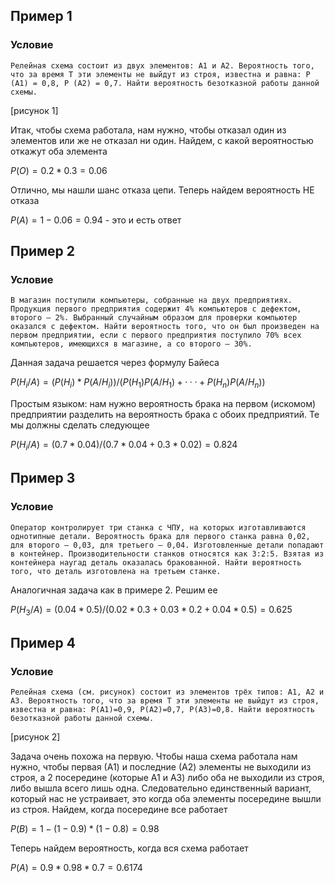 ## Пример 1
### Условие

	Релейная схема состоит из двух элементов: A1 и A2. Вероятность того, что за время T эти элементы не выйдут из строя, известна и равна: P (A1) = 0,8, P (A2) = 0,7. Найти вероятность безотказной работы данной схемы.

[рисунок 1]

Итак, чтобы схема работала, нам нужно, чтобы отказал один из элементов или же не отказал ни один. Найдем, с какой вероятностью откажут оба элемента

$P(O)=0.2*0.3=0.06$ 

Отлично, мы нашли шанс отказа цепи. Теперь найдем вероятность НЕ отказа

$P(A)=1-0.06=0.94$ - это и есть ответ

## Пример 2
### Условие

	В магазин поступили компьютеры, собранные на двух предприятиях. Продукция первого предприятия содержит 4% компьютеров с дефектом, второго – 2%. Выбранный случайным образом для проверки компьютер оказался с дефектом. Найти вероятность того, что он был произведен на первом предприятии, если с первого предприятия поступило 70% всех компьютеров, имеющихся в магазине, а со второго – 30%.

Данная задача решается через формулу Байеса

$P(H_i/A)=(P(H_i)*P(A/H_i))/(P(H_1)P(A/H_1) + · · · + P (H_n)P (A/H_n))$ 

Простым языком: нам нужно вероятность брака на первом (искомом) предприятии разделить на вероятность брака с обоих предприятий. Те мы должны сделать следующее

$P(H_i/A)=(0.7*0.04)/(0.7*0.04+0.3*0.02)=0.824$

## Пример 3
### Условие

	Оператор контролирует три станка с ЧПУ, на которых изготавливаются однотипные детали. Вероятность брака для первого станка равна 0,02, для второго – 0,03, для третьего – 0,04. Изготовленные детали попадают в контейнер. Производительности станков относятся как 3:2:5. Взятая из контейнера наугад деталь оказалась бракованной. Найти вероятность того, что деталь изготовлена на третьем станке.

Аналогичная задача как в примере 2. Решим ее

$P(H_3/A)=(0.04*0.5)/(0.02*0.3+0.03*0.2+0.04*0.5)=0.625$

## Пример 4
### Условие

	Релейная схема (см. рисунок) состоит из элементов трёх типов: A1, A2 и A3. Вероятность того, что за время T эти элементы не выйдут из строя, известна и равна: P(A1)=0,9, P(A2)=0,7, P(A3)=0,8. Найти вероятность безотказной работы данной схемы.

[рисунок 2]

Задача очень похожа на первую. Чтобы наша схема работала нам нужно, чтобы первая (А1) и последние (А2) элементы не выходили из строя, а 2 посередине (которые А1 и А3) либо оба не выходили из строя, либо вышла всего лишь одна. Следовательно единственный вариант, который нас не устраивает, это когда оба элементы посередине вышли из строя. Найдем, когда посередине все работает

$P(B) = 1- (1-0.9)*(1-0.8)=0.98$ 

Теперь найдем вероятность, когда вся схема работает

$P(A)=0.9*0.98*0.7=0.6174$
